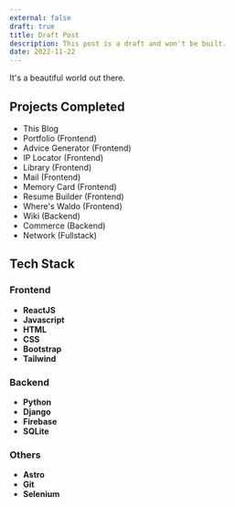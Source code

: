 ```yaml
---
external: false
draft: true
title: Draft Post
description: This post is a draft and won't be built.
date: 2022-11-22
---
```


It's a beautiful world out there.

## Projects Completed
- This Blog 
- Portfolio (Frontend)
- Advice Generator (Frontend)
- IP Locator (Frontend)
- Library (Frontend)
- Mail (Frontend)
- Memory Card (Frontend)
- Resume Builder (Frontend)
- Where's Waldo (Frontend)
- Wiki (Backend)
- Commerce (Backend)
- Network (Fullstack)

## Tech Stack
### Frontend 
- **ReactJS**
- **Javascript**
- **HTML**
- **CSS**
- **Bootstrap**
- **Tailwind**

### Backend 
- **Python**
- **Django** 
- **Firebase**
- **SQLite**

### Others
- **Astro**
- **Git**
- **Selenium**

